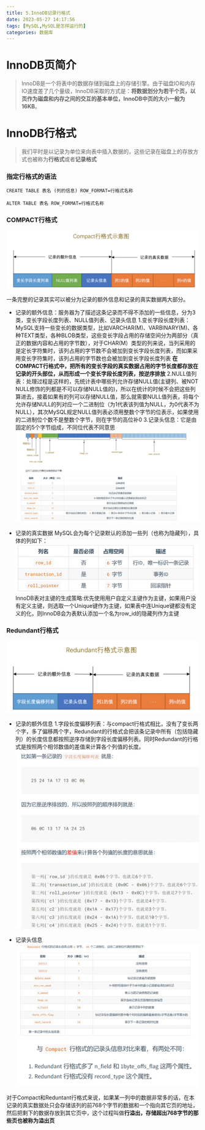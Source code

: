 ```yaml
---
title: 5.InnoDB记录行格式
date: 2023-05-27 14:17:56
tags: [MySQL,MySQL是怎样运行的]
categories: 数据库
---
```

# InnoDB页简介
>InnoDB是一个将表中的数据存储到磁盘上的存储引擎。由于磁盘IO和内存IO速度差了几个量级，InnoDB采取的方式是：**将数据划分为若干个页，以页作为磁盘和内存之间的交互的基本单位，InnoDB中页的大小一般为16KB**。

# InnoDB行格式
>我们平时是以记录为单位来向表中插入数据的，这些记录在磁盘上的存放方式也被称为**行格式**或者**记录格式**
### 指定行格式的语法
```
CREATE TABLE 表名 (列的信息) ROW_FORMAT=行格式名称
    
ALTER TABLE 表名 ROW_FORMAT=行格式名称

```
### COMPACT行格式
![QQ截图20221205160357.png](images/5_1.jpg)

一条完整的记录其实可以被分为记录的额外信息和记录的真实数据两大部分。
- 记录的额外信息：服务器为了描述这条记录而不得不添加的一些信息，分为3类，变长字段长度列表、NULL值列表、记录头信息
1.变长字段长度列表：MySQL支持一些变长的数据类型，比如VARCHAR(M)、VARBINARY(M)、各种TEXT类型，各种BLOB类型，这些变长字段占用的存储空间分为两部分（真正的数据内容和占用的字节数），对于CHAR(M）类型的列来说，当列采用的是定长字符集时，该列占用的字节数不会被加到变长字段长度列表，而如果采用变长字符集时，该列占用的字节数也会被加到变长字段长度列表
**在COMPACT行格式中，把所有的变长字段的真实数据占用的字节长度都存放在记录的开头部位，从而形成一个变长字段长度列表，按逆序排放**
2.NULL值列表：处理过程是这样的，先统计表中哪些列允许存储NULL值(主键列、被NOT NULL修饰的列都是不可以存储NULL值的)，所以在统计的时候不会把这些列算进去，接着如果有的列可以存储NULL值，那么就需要NULL值列表，将每个允许存储NULL的列对应一个二进制位（为1代表该列值为NULL，为0代表不为NULL），其次MySQL规定NULL值列表必须用整数个字节的位表示，如果使用的二进制位个数不是整数个字节，则在字节的高位补0
3.记录头信息：它是由固定的5个字节组成，不同位代表不同意思
![QQ截图20221205161836.png](images/5_2.jpg)

- 记录的真实数据
MySQL会为每个记录默认的添加一些列（也称为隐藏列），具体的列如下：
![QQ截图20221205162406.png](images/5_3.jpg)
InnoDB表对主键的生成策略:优先使用用户自定义主键作为主键，如果用户没有定义主键，则选取一个Unique键作为主键，如果表中连Unique键都没有定义的化，则InnoDB会为表默认添加一个名为row_id的隐藏列作为主键

### Redundant行格式
![QQ截图20221207112201.png](images/5_4.jpg)
- 记录的额外信息
1.字段长度偏移列表：与compact行格式相比，没有了变长两个字，多了偏移两个字，Redundant的行格式会把该条记录中所有（包括隐藏列）的长度信息都按照逆序存储到字段长度偏移列表。同时Redundant的行格式是按照两个相邻数值的差值来计算各个列值的长度。
![QQ截图20221207115628.png](images/5_5.jpg)

- 记录头信息
![QQ截图20221207113712.png](images/5_6.jpg)
![QQ截图20221207113735.png](images/5_7.jpg)

对于Compact和Reduntant行格式来说，如果某一列中的数据非常多的话，在本记录的真实数据处只会存储该列的前768个字节的数据和一个指向其它页的地址，然后把剩下的数据存放到其它页中，这个过程叫做**行溢出，存储超出768字节的那些页也被称为溢出页**